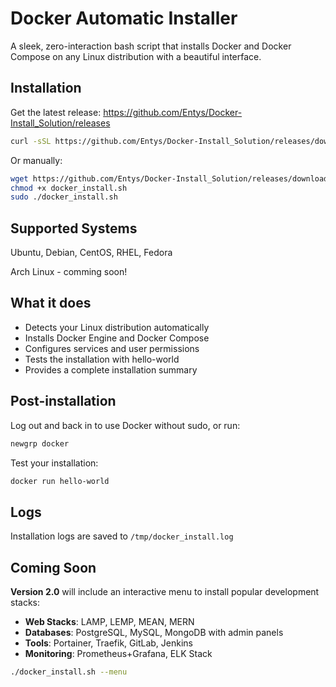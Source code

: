 # Docker Automatic Installer

A sleek, zero-interaction bash script that installs Docker and Docker Compose on any Linux distribution with a beautiful interface.

## Installation

Get the latest release: https://github.com/Entys/Docker-Install_Solution/releases

```bash
curl -sSL https://github.com/Entys/Docker-Install_Solution/releases/download/v1.1/docker_install.sh | sudo bash
```

Or manually:

```bash
wget https://github.com/Entys/Docker-Install_Solution/releases/download/v1.1/docker_install.sh
chmod +x docker_install.sh
sudo ./docker_install.sh
```

## Supported Systems

Ubuntu, Debian, CentOS, RHEL, Fedora

Arch Linux - comming soon!

## What it does

- Detects your Linux distribution automatically
- Installs Docker Engine and Docker Compose
- Configures services and user permissions
- Tests the installation with hello-world
- Provides a complete installation summary

## Post-installation

Log out and back in to use Docker without sudo, or run:
```bash
newgrp docker
```

Test your installation:
```bash
docker run hello-world
```

## Logs

Installation logs are saved to `/tmp/docker_install.log`

## Coming Soon

**Version 2.0** will include an interactive menu to install popular development stacks:

- **Web Stacks**: LAMP, LEMP, MEAN, MERN
- **Databases**: PostgreSQL, MySQL, MongoDB with admin panels  
- **Tools**: Portainer, Traefik, GitLab, Jenkins
- **Monitoring**: Prometheus+Grafana, ELK Stack

```bash
./docker_install.sh --menu
```
